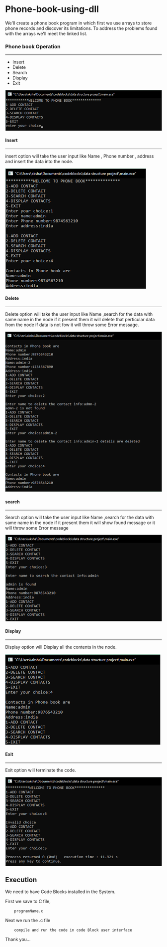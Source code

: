 # Phone-book-using-dll


We'll create a phone book program in which first we use arrays to store phone records and discover its limitations. To address the problems found with the arrays we'll meet the linked list.


### Phone book Operation
****
- Insert
- Delete
- Search
- Display
- Exit

![Phone book Operation](https://github.com/Akshayrrao/Phone-book-using-dll/blob/master/img/menu.png?raw=true)

#### Insert
****
insert option will take the user input like Name , Phone number ,
address and insert the data into the node.

![Insert](https://github.com/Akshayrrao/Phone-book-using-dll/blob/master/img/insert.png?raw=true)

#### Delete
****
Delete option will take the user input like Name ,search for the data with same name in the node if it present them it will delete that perticular data from the node if data is not fow it will throw some Error message.

![Delete](https://github.com/Akshayrrao/Phone-book-using-dll/blob/master/img/delete.png?raw=true)

#### search
****
Search option will take the user input like Name ,search for the data with same name in the node if it present them it will show found message or it will throw some Error message

![search](https://github.com/Akshayrrao/Phone-book-using-dll/blob/master/img/search.png?raw=true)

#### Display
****
Display option will Display all the contents in the node.

![Display](https://github.com/Akshayrrao/Phone-book-using-dll/blob/master/img/display.png?raw=true)

#### Exit
****
Exit option will terminate the code.

![Exit](https://github.com/Akshayrrao/Phone-book-using-dll/blob/master/img/invalid%20and%20exit.png?raw=true)



## Execution


We need to have Code Blocks installed in the System.

First we save to C file,
```
    programName.c
```

Next we run the .c file
```
    compile and run the code in code Block user interface
```

Thank you...